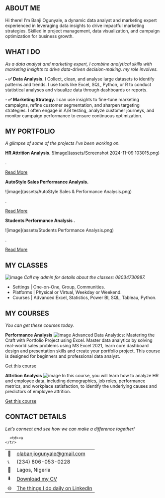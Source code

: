 <!--Section 1: Introduce your self-->
## ABOUT ME

Hi there! I'm Banji Ogunyale, a dynamic data analyst and marketing expert experienced in leveraging data insights to drive impactful marketing strategies. Skilled in project management, data visualization, and campaign optimization for business growth.


<!--Mention your top/relevant skills here - core and soft skills-->
## WHAT I DO

*As a data analyst and marketing expert, I combine analytical skills with marketing insights to drive data-driven decision-making. my role involves.*

**- ✅ Data Analysis.**
I Collect, clean, and analyse large datasets to identify patterns and trends. I use tools like Excel, SQL, Python, or R to conduct statistical analyses and visualize data through dashboards or reports. 

**- ✅ Marketing Strategy.**
I can use insights to fine-tune marketing campaigns, refine customer segmentation, and sharpen targeting strategies. I often engage in A/B testing, analyze customer journeys, and monitor campaign performance to ensure continuous optimization. 


<!--Section 2: List 3-4 key projects-->
## MY PORTFOLIO 

*A glimpse of some of the projects I've been working on.*

**HR Attrition Analysis.**
![image](assets/Screenshot 2024-11-09 103015.png)

.


[Read More](https://www.linkedin.com/posts/olabanjiogunyale_its-been-an-incredible-journey-so-far-as-activity-7263477644652867584--k_b?utm_source=share&utm_medium=member_desktop)

**AutoStyle Sales Performance Analysis.**

![image](assets/AutoStyle Sales & Performance Analysis.png)

. 

[Read More](https://www.linkedin.com/posts/olabanjiogunyale_its-been-an-incredible-journey-so-far-as-activity-7263477644652867584--k_b?utm_source=share&utm_medium=member_desktop)

**Students Performance Analysis .**

![image](assets/Students Performance Analysis.png)

. 

[Read More](https://www.linkedin.com/posts/olabanjiogunyale_project-dashboard-report-my-final-project-activity-7268240586741092352-bXJ-?utm_source=share&utm_medium=member_desktop)


## MY CLASSES
![image](assets/class.jpg)
*Call my admin for details about the classes: 08034730987.*

- Settings | One-on-One, Group, Communities.								       		
- Platforms	| Physical or Virtual, Weekday or Weekend. 			        		
- Courses | Advanced Excel, Statistics, Power BI, SQL, Tableau, Python.


<!--Section 3: This section is optional. You can replace this section with a list of your core skills-->
## MY COURSES
*You can get these courses today.*

**Performance Analysis**
![image](assets/418159415_10224996118350400_1790389732999386325_n.jpg)
Advanced Data Analytics: Mastering the Craft with Portfolio Project using Excel. Master data analytics by solving real-world sales problems using MS Excel 2021, learn core dashboard design and presentation skills and create your portfolio project. This course is designed for beginners and professional data analyst.

[Get this course](https://selar.co/salesdata)

**Attrition Analysis**
![image](assets/417528845_10224984773746792_6587086704764480413_n.jpg)
In this course, you will learn how to analyze HR and employee data, including demographics, job roles, performance metrics, and workplace satisfaction, to identify the underlying causes and predictors of employee attrition.

[Get this course](https://selar.co/q688i7)


## CONTACT DETAILS

*Let’s connect and see how we can make a difference together!*
<table>
  <tbody>
    <tr>
      <td>📧</td>
      <td><a href="mailto:olabanjiogunyale@gmail.com">olabanjiogunyale@gmail.com</a></td>
    </tr>
    <tr>
      <td>📞</td>
      <td>(234) 806-053-0228</td>
    </tr>
    <tr>
      <td>📍</td>
      <td>Lagos, Nigeria</td>
    </tr>
    <tr>
      <td>⬇️</td>
      <td><a href="https://olabanji-og.github.io/Portfolio/portfolio1/assets/My CV.pdf">Download my CV</a>
    </tr>
    <tr>
      <td>🌐</td>
      <td><a href="https://linkedin.com/in/olabanjiogunyale">The things I do daily on LinkedIn</a></td>
    </tr>
    <tr>
      
      <td><a 
    </tr>
  </tbody>
</table>

